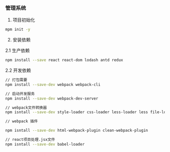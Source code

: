 ### 管理系统

1. 项目初始化
```bash
mpm init -y
```

2. 安装依赖

2.1 生产依赖

```bash
npm install --save react react-dom lodash antd redux
```
2.2 开发依赖

```bash
// 打包需要
npm install --save-dev webpack webpack-cli

// 启动开发服务
npm install --save-dev webpack-dev-server

// webpack文件转换器
npm isntall --save-dev style-loader css-loader less-loader less file-loader

// webpack 插件

npm isntall --save-dev html-webpack-plugin clean-webpack-plugin

// react项目处理.jsx文件
npm isntall --save-dev babel-loader

```




